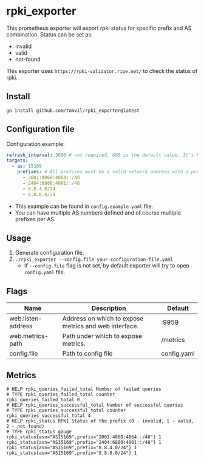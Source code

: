 # rpki_exporter
This prometheus exporter will export rpki status for specific prefix and AS combination. Status can be set as:
  - invalid
  - valid
  - not-found

This exporter uses `https://rpki-validator.ripe.net/` to check the status of rpki.

## Install
```go install github.com/tomvil/rpki_exporter@latest```

## Configuration file
Configuration example:
```yaml
refresh_interval: 3600 # not required, 600 is the default value. It's here just to show that it can be changed if needed.
targets:
  - as: 15169
    prefixes: # All prefixes must be a valid network address with a prefix at the end!
      - 2001:4860:4864::/48
      - 2404:6800:4001::/48
      - 8.8.4.0/24
      - 8.8.8.0/24
```

- This example can be found in `config.example.yaml` file.
- You can have multiple AS numbers defined and of course multiple prefixes per AS.

## Usage
1. Generate configuration file.
2. `./rpki_exporter --config.file your-configuration-file.yaml`
    - If `--config.file` flag is not set, by default exporter will try to open `config.yaml` file. 

## Flags
Name     | Description | Default
---------|-------------|---------
web.listen-address | Address on which to expose metrics and web interface. | :9959
web.metrics-path | Path under which to expose metrics. | /metrics
config.file | Path to config file | config.yaml

## Metrics
```
# HELP rpki_queries_failed_total Number of failed queries
# TYPE rpki_queries_failed_total counter
rpki_queries_failed_total 0
# HELP rpki_queries_successful_total Number of successful queries
# TYPE rpki_queries_successful_total counter
rpki_queries_successful_total 4
# HELP rpki_status RPKI Status of the prefix (0 - invalid, 1 - valid, 2 - not found)
# TYPE rpki_status gauge
rpki_status{asn="AS15169",prefix="2001:4860:4864::/48"} 1
rpki_status{asn="AS15169",prefix="2404:6800:4001::/48"} 1
rpki_status{asn="AS15169",prefix="8.8.4.0/24"} 1
rpki_status{asn="AS15169",prefix="8.8.8.0/24"} 1
```

